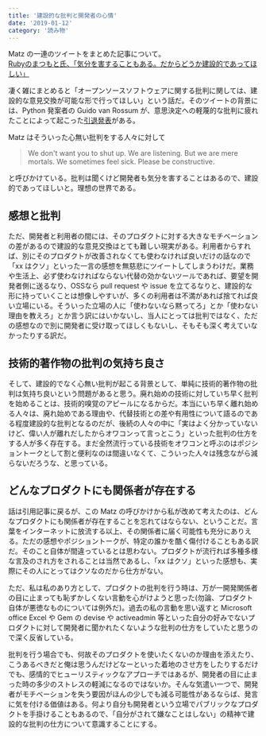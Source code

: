 ```yaml
---
title: '建設的な批判と開発者の心情'
date: '2019-01-12'
category: '読み物'
---
```


Matz の一連のツイートをまとめた記事について。  
[Rubyのまつもと氏、「気分を害することもある。だからどうか建設的であってほしい」](https://www.publickey1.jp/blog/19/ruby_2.html)

凄く雑にまとめると「オープンソースソフトウェアに関する批判に関しては、建設的な意見交換が可能な形で行ってほしい」という話だ。そのツイートの背景には、Python 発案者の Guido van Rossum が、意思決定への軽蔑的な批判に疲れたことによって起こった[引退発表](https://mail.python.org/pipermail/python-committers/2018-July/005664.html)がある。

Matz はそういった心無い批判をする人々に対して

> We don't want you to shut up. We are listening. But we are mere mortals. We sometimes feel sick.  Please be constructive.

と呼びかけている。批判は聞くけど開発者も気分を害することはあるので、建設的であってほしいと。理想の世界である。

## 感想と批判

ただ、開発者と利用者の間には、そのプロダクトに対する大きなモチベーションの差があるので建設的な意見交換はとても難しい現実がある。利用者からすれば、別にそのプロダクトが改善されなくても使わなければ良いだけの話なので「xx はクソ」といった一言の感想を無慈悲にツイートしてしまうわけだ。業務や生活上、必ず使わなければならない代替の効かないツールであれば、要望を開発者側に送るなり、OSSなら pull request や issue を立てるなりと、建設的な形に持っていくことは想像しやすいが、多くの利用者は不満があれば捨てれば良い立場にいる。そういった立場の人に「使わないなら黙ってろ」とか「使わない理由を教えろ」とか言う訳にはいかないし、当人にとっては批判ではなく、ただの感想なので別に開発者に受け取ってほしくもないし、そもそも深く考えていなかったりする訳だ。

## 技術的著作物の批判の気持ち良さ

そして、建設的でなく心無い批判が起こる背景として、単純に技術的著作物の批判は気持ち良いという問題があると思う。廃れ始めの技術に対していち早く批判を始めることは、技術的嗅覚のアピールになるからだ。本当にいち早く離れ始める人々は、廃れ始めである理由や、代替技術との差や有用性について語るのである程度建設的な批判となるのだが、後続の人々の中に「実はよく分かっていないけど、偉い人が離れだしたからオワコンって言っとこう」といった批判の仕方をする人が多く存在する。まだ全然流行っている技術をオワコンと呼ぶのはポジショントークとして割と便利なのは間違いなくて、こういった人々は残念ながら減らないだろうな、と思っている。

## どんなプロダクトにも関係者が存在する

話は引用記事に戻るが、この Matz の呼びかけから私が改めて考えたのは、どんなプロダクトにも関係者が存在することを忘れてはならない、ということだ。言葉をインターネットに放流する以上、その関係者に届く可能性も充分にありえる。ただの感想やポジショントークが、特定の誰かを酷く傷付けることもある訳だ。そのこと自体が間違っているとは思わない。プロダクトが流行れば多種多様な言及のされ方をされることは当然であるし、「xx はクソ」といった感想も、実際にその人にとってはクソなのだから仕方がない。

ただ、私は私のあり方として、プロダクトの批判を行う時は、万が一開発関係者の目に止まっても恥ずかしくない言動を心がけようと思った(勿論、プロダクト自体が悪徳なものについては例外だ)。過去の私の言動を思い返すと Microsoft office Excel や Gem の devise や activeadmin 等といった自分の好みでないプロダクトに対して開発者に聞かれたくないような批判の仕方をしていたと思うので深く反省している。

批判を行う場合でも、何故そのプロダクトを使いたくないのか理由を添えたり、こうあるべきだと俺は思うんだけどなーといった着地のさせ方をしたりするだけでも、感情的でヒューリスティックなアプローチではあるが、開発者の目に止まった時の多少のストレスの軽減になるのではないか。そんな気遣い一つで、開発者がモチベーションを失う要因がほんの少しでも減る可能性があるならば、発言に気を付ける価値はある。何より自分も開発者という立場でパブリックなプロダクトを手掛けることもあるので、「自分がされて嫌なことはしない」の精神で建設的な批判の仕方について意識することにする。
